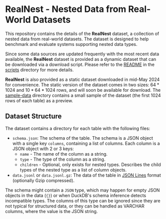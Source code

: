 # RealNest - Nested Data from Real-World Datasets

This repository contains the details of the **RealNest** dataset, a collection of nested data from real-world datasets.
The
dataset is designed to help benchmark and evaluate systems supporting nested data types.

Since some data sources are updated frequently with the most recent data available, the **RealNest** dataset is provided
as a dynamic dataset that can be downloaded via a download script. Please refer to the [README](scripts/README.md) in
the [scripts](scripts) directory for more details.

**RealNest** is also provided as a static dataset downloaded in mid-May 2024 for convenience. The static version of the
dataset comes in two sizes: $64 * 1024$ and $10 * 64 * 1024$ rows, and will soon be available for download.
The [sample-data](sample-data) directory contains a small sample of the dataset (the first 1024 rows of each table) as a
preview.

## Dataset Structure

The dataset contains a directory for each table with the following files:

- `schema.json`: The schema of the table. The schema is a JSON object with a single key `columns`, containing a list of
  columns. Each column is a JSON object with 2 or 3 keys:
    - `name` - The name of the column as a string.
    - `type` - The type of the column as a string.
    - `children` - Optional, only exists for nested types. Describes the child types of the nested type as a list of
      column objects.
- `data.jsonl` or `data.jsonl.gz`: The data of the table in [JSON Lines](https://jsonlines.org/) format (optionally
  Gzip compressed).

The schema might contain a `JSON` type, which may happen for empty JSON objects in the data (`{}`) or when DuckDB's
schema inference detects incompatible types. The columns of this type can be ignored since they are not typical for
structured data, or they can be handled as VARCHAR columns, where the value is the JSON string.
